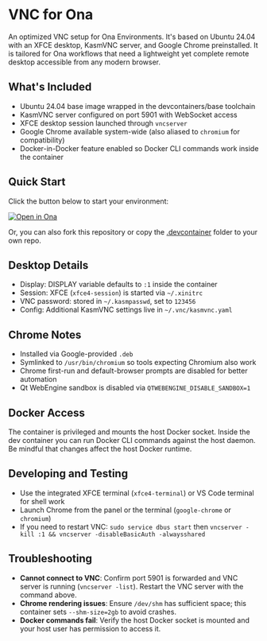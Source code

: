 # VNC for Ona

An optimized VNC setup for Ona Environments. It's based on Ubuntu 24.04 with an XFCE desktop, KasmVNC server, and Google Chrome preinstalled. It is tailored for Ona workflows that need a lightweight yet complete remote desktop accessible from any modern browser.

## What's Included
- Ubuntu 24.04 base image wrapped in the devcontainers/base toolchain
- KasmVNC server configured on port 5901 with WebSocket access
- XFCE desktop session launched through `vncserver`
- Google Chrome available system-wide (also aliased to `chromium` for compatibility)
- Docker-in-Docker feature enabled so Docker CLI commands work inside the container

## Quick Start

Click the button below to start your environment:

[![Open in Ona](https://gitpod.io/button/open-in-gitpod.svg)](https://app.gitpod.io/#https://github.com/gitpod-samples/vnc)

Or, you can also fork this repository or copy the [.devcontainer](./devcontainer) folder to your own repo.

## Desktop Details
- Display: DISPLAY variable defaults to `:1` inside the container
- Session: XFCE (`xfce4-session`) is started via `~/.xinitrc`
- VNC password: stored in `~/.kasmpasswd`, set to `123456`
- Config: Additional KasmVNC settings live in `~/.vnc/kasmvnc.yaml`

## Chrome Notes
- Installed via Google-provided `.deb`
- Symlinked to `/usr/bin/chromium` so tools expecting Chromium also work
- Chrome first-run and default-browser prompts are disabled for better automation
- Qt WebEngine sandbox is disabled via `QTWEBENGINE_DISABLE_SANDBOX=1`

## Docker Access
The container is privileged and mounts the host Docker socket. Inside the dev container you can run Docker CLI commands against the host daemon. Be mindful that changes affect the host Docker runtime.

## Developing and Testing
- Use the integrated XFCE terminal (`xfce4-terminal`) or VS Code terminal for shell work
- Launch Chrome from the panel or the terminal (`google-chrome` or `chromium`)
- If you need to restart VNC: `sudo service dbus start` then `vncserver -kill :1 && vncserver -disableBasicAuth -alwaysshared`

## Troubleshooting
- **Cannot connect to VNC**: Confirm port 5901 is forwarded and VNC server is running (`vncserver -list`). Restart the VNC server with the command above.
- **Chrome rendering issues**: Ensure `/dev/shm` has sufficient space; this container sets `--shm-size=2gb` to avoid crashes.
- **Docker commands fail**: Verify the host Docker socket is mounted and your host user has permission to access it.
